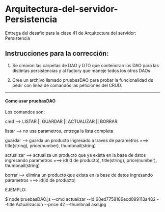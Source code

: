 # Arquitectura-del-servidor-Persistencia
Entrega del desafio para la clase 41 de Arquitectura del servidor: Persistencia

<h2>Instrucciones para la corrección:</h2>

1.  Se crearon las carpetas de DAO y DTO que contendran los DAO para las distintas persistencias y al factory que maneje todos los otros DAOs

2. Cree un archivo llamado pruebasDAO para probar la funcionalidad de pedir con linea de comandos las peticiones del CRUD. 

<hr>

<h4>Como usar pruebasDAO</h4>

Los comandos son:

cmd --> LISTAR || GUARDAR || ACTUALIZAR || BORRAR

listar -->  no usa parametros, entrega la lista completa

guardar --> guarda un producto ingresado a traves de parametros ===> title(string), price(number), thumbnail(string)

actualizar --> actualiza un producto que ya exista en la base de datos ingresando parametros ===> id(id de producto), title(string), price(number), thumbnail(string)

borrar --> elimina un producto que exista en la base de datos ingresando parametros ===> id(id de producto)

EJEMPLO:

$ node pruebasDAO.js --cmd actualizar --id 60ed7758186ecd099113a482 --title Actualizacion --price 42 --thumbnail asd.jpg

